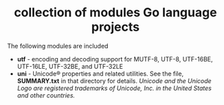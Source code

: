 <h1 align="center">collection of modules Go language projects</h1>
The following modules are included

* **utf** - encoding and decoding support for MUTF-8, UTF-8, UTF-16BE, UTF-16LE, UTF-32BE, and UTF-32LE
* **uni** - Unicode​® properties and related utilities. See the file, **SUMMARY.txt** in that directory for details. _Unicode and the Unicode Logo are registered trademarks of Unicode, Inc. in the United States and other countries._
